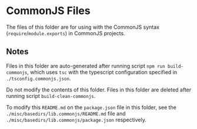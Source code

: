 CommonJS Files
==============

The files of this folder are for using with the CommonJS
syntax (`require`/`module.exports`) in CommonJS projects.


Notes
-----

Files in this folder are auto-generated after running script
`npm run build-commonjs`, which uses `tsc` with the typescript
configuration specified in `./tsconfig.commonjs.json`.

Do not modify the contents of this folder. Files in this folder
are deleted after running script `build-clean-commonjs`.

To modify this `README.md` on the `package.json` file in this
folder, see the `./misc/basedirs/lib.commonjs/README.md` file
and `./misc/basedirs/lib.commonjs/package.json` respectively.
